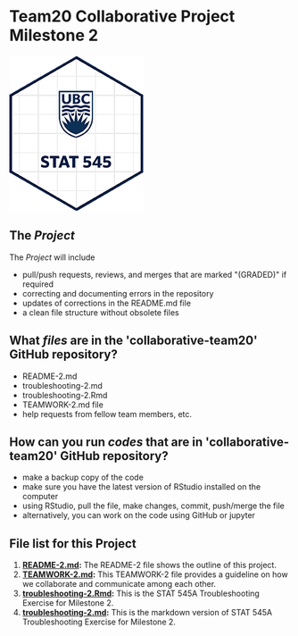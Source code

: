 # Team20 Collaborative Project Milestone 2

<a><img src="/assets/stat545-240x278.png"></a>

## The *_Project_*

The *_Project_* will include

* pull/push requests, reviews, and merges that are marked "(GRADED)" if required
* correcting and documenting errors in the repository
* updates of corrections in the README.md file
* a clean file structure without obsolete files

## What *_files_* are in the 'collaborative-team20' GitHub repository?
* README-2.md
* troubleshooting-2.md
* troubleshooting-2.Rmd
* TEAMWORK-2.md file
* help requests from fellow team members, etc.

## How can you run *_codes_* that are in 'collaborative-team20' GitHub repository?
* make a backup copy of the code
* make sure you have the latest version of RStudio installed on the computer
* using RStudio, pull the file, make changes, commit, push/merge the file
* alternatively, you can work on the code using GitHub or jupyter 

## **File list for this Project**

1. **[README-2.md](https://github.com/stat545ubc-2023/collaborative-team20/blob/main/README-2.md):** The README-2 file shows the outline of this project.
2. **[TEAMWORK-2.md](https://github.com/stat545ubc-2023/collaborative-team20/blob/main/TEAMWORK-2.md):** This TEAMWORK-2 file provides a guideline on how we collaborate and communicate among each other.
3. **[troubleshooting-2.Rmd](https://github.com/stat545ubc-2023/collaborative-team20/blob/main/troubleshooting-2.Rmd):** This is the STAT 545A Troubleshooting Exercise for Milestone 2.
4.  **[troubleshooting-2.md](https://github.com/stat545ubc-2023/collaborative-team20/blob/main/troubleshooting-2.md):** This is the markdown version of STAT 545A Troubleshooting Exercise for Milestone 2.
